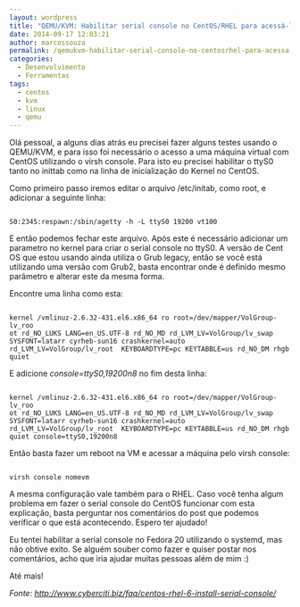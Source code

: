 ```yaml
---
layout: wordpress
title: "QEMU/KVM: Habilitar serial console no CentOS/RHEL para acessá-lo pelo virsh console"
date: 2014-09-17 12:03:21
author: marcossouza
permalink: /qemukvm-habilitar-serial-console-no-centosrhel-para-acessa-lo-pelo-virsh-console/
categories:
  - Desenvolvimento
  - Ferramentas
tags:
  - centos
  - kvm
  - linux
  - qemu
---
```


Olá pessoal, a alguns dias atrás eu precisei fazer alguns testes usando o QEMU/KVM, e para isso foi necessário o acesso a uma máquina virtual com CentOS utilizando o virsh console. Para isto eu precisei habilitar o ttyS0 tanto no inittab como na linha de inicialização do Kernel no CentOS.

Como primeiro passo iremos editar o arquivo /etc/initab, como root, e adicionar a seguinte linha:

<pre><code class="bash">
S0:2345:respawn:/sbin/agetty -h -L ttyS0 19200 vt100
</code></pre>

E então podemos fechar este arquivo. Após este é necessário adicionar um parametro no kernel para criar o serial console no ttyS0. A versão de Cent OS que estou usando ainda utiliza o Grub legacy, então se você está utilizando uma versão com Grub2, basta encontrar onde é definido mesmo parâmetro e alterar este da mesma forma.

Encontre uma linha como esta:
<pre><code class="bash">
kernel /vmlinuz-2.6.32-431.el6.x86_64 ro root=/dev/mapper/VolGroup-lv_roo
ot rd_NO_LUKS LANG=en_US.UTF-8 rd_NO_MD rd_LVM_LV=VolGroup/lv_swap SYSFONT=latarr cyrheb-sun16 crashkernel=auto rd_LVM_LV=VolGroup/lv_root  KEYBOARDTYPE=pc KEYTABBLE=us rd_NO_DM rhgb quiet
</code></pre>

E adicione <em>console=ttyS0,19200n8 </em>no fim desta linha:
<pre><code class="bash">
kernel /vmlinuz-2.6.32-431.el6.x86_64 ro root=/dev/mapper/VolGroup-lv_roo
ot rd_NO_LUKS LANG=en_US.UTF-8 rd_NO_MD rd_LVM_LV=VolGroup/lv_swap SYSFONT=latarr cyrheb-sun16 crashkernel=auto rd_LVM_LV=VolGroup/lv_root  KEYBOARDTYPE=pc KEYTABBLE=us rd_NO_DM rhgb quiet console=ttyS0,19200n8
</code></pre>

Então basta fazer um reboot na VM e acessar a máquina pelo virsh console:

<pre><code class="bash">
virsh console nomevm
</code></pre>

A mesma configuração vale também para o RHEL. Caso você tenha algum problema em fazer o serial console do CentOS funcionar com esta explicação, basta perguntar nos comentários do post que podemos verificar o que está acontecendo. Espero ter ajudado!

Eu tentei habilitar a serial console no Fedora 20 utilizando o systemd, mas não obtive exito. Se alguém souber como fazer e quiser postar nos comentários, acho que iria ajudar muitas pessoas além de mim :)

Até mais!

<em>Fonte: http://www.cyberciti.biz/faq/centos-rhel-6-install-serial-console/</em>
